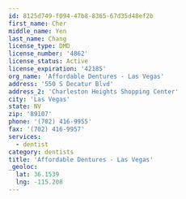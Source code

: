 ```yaml
---
id: 8125d749-f094-47b8-8365-67d35d48ef2b
first_name: Cher
middle_name: Yen
last_name: Chang
license_type: DMD
license_number: '4862'
license_status: Active
license_expiration: '42185'
org_name: 'Affordable Dentures - Las Vegas'
address: '550 S Decatur Blvd'
address_2: 'Charleston Heights Shopping Center'
city: 'Las Vegas'
state: NV
zip: '89107'
phone: '(702) 416-9955'
fax: '(702) 416-9957'
services:
  - dentist
category: dentists
title: 'Affordable Dentures - Las Vegas'
_geoloc:
  lat: 36.1539
  lng: -115.208
---
```

